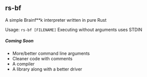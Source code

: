 ## rs-bf
A simple Brainf**k interpreter written in pure Rust

Usage: `rs-bf [FILENAME]`
Executing without arguments uses STDIN

##### Coming Soon
* More/better command line arguments
* Cleaner code with comments
* A compiler
* A library along with a better driver
